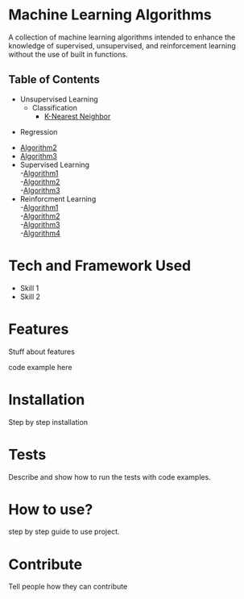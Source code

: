 # Machine Learning Algorithms

<p>
A collection of machine learning algorithms intended to enhance the knowledge of supervised, unsupervised, and reinforcement learning without the use of built in functions.
</p>

## Table of Contents
- Unsupervised Learning <br>
  + Classification <br> 
    - [K-Nearest Neighbor]() <br>
 + Regression
  
  - [Algorithm2]() <br>
  - [Algorithm3]() <br>
- Supervised Learning <br>
 -[Algorithm1]() <br>
 -[Algorithm2]() <br>
 -[Algorithm3]() <br>
- Reinforcment Learning <br>
 -[Algorithm1]() <br>
 -[Algorithm2]() <br>
 -[Algorithm3]() <br>
 -[Algorithm4]() 



# Tech and Framework Used
- Skill 1
- Skill 2

# Features
Stuff about features

code example here

# Installation
Step by step installation

# Tests
Describe and show how to run the tests with code examples.

# How to use?
step by step guide to use project.

# Contribute
Tell people how they can contribute
